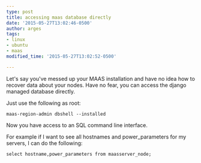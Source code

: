 ```yaml
---
type: post
title: accessing maas database directly
date: '2015-05-27T13:02:46-0500'
author: arges
tags:
- linux
- ubuntu
- maas
modified_time: '2015-05-27T13:02:52-0500'

---
```


Let's say you've messed up your MAAS installation and have no idea how to
recover data about your nodes. Have no fear, you can access the django managed
database directly.

Just use the following as root:

~~~
maas-region-admin dbshell --installed
~~~

Now you have access to an SQL command line interface.

For example if I want to see all hostnames and power_parameters for my servers,
I can do the following:

~~~
select hostname,power_parameters from maasserver_node;
~~~

